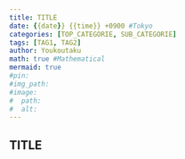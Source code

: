 ```yaml
---
title: TITLE
date: {{date}} {{time}} +0900 #Tokyo
categories: [TOP_CATEGORIE, SUB_CATEGORIE]
tags: [TAG1, TAG2]
author: Youkoutaku
math: true #Mathematical
mermaid: true
#pin: 
#img_path: 
#image:
#  path: 
#  alt: 
---
```


## TITLE
